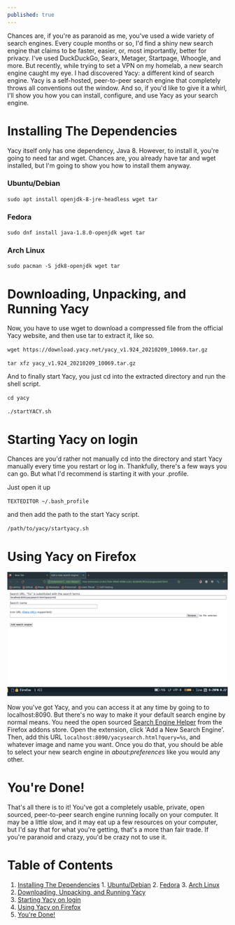 ```yaml
---
published: true
---
```


Chances are, if you're as paranoid as me, you've used a wide variety of search engines. Every couple months or so, I'd find a shiny new search engine that claims to be faster, easier, or, most importantly, better for privacy. I've used DuckDuckGo, Searx, Metager, Startpage, Whoogle, and more. But recently, while trying to set a VPN on my homelab, a new search engine caught my eye. I had discovered Yacy: a different kind of search engine. Yacy is a self-hosted, peer-to-peer search engine that completely throws all conventions out the window. And so, if you'd like to give it a whirl, I'll show you how you can install, configure, and use Yacy as your search engine.


<a id="org80eb436"></a>

# Installing The Dependencies

Yacy itself only has one dependency, Java 8. However, to install it, you're going to need tar and wget. Chances are, you already have tar and wget installed, but I'm going to show you how to install them anyway.


<a id="org16313bf"></a>

### Ubuntu/Debian

`sudo apt install openjdk-8-jre-headless wget tar`


<a id="orga100a04"></a>

### Fedora

`sudo dnf install java-1.8.0-openjdk wget tar`


<a id="org79b6aa2"></a>

### Arch Linux

`sudo pacman -S jdk8-openjdk wget tar`


<a id="org0ff29d0"></a>

# Downloading, Unpacking, and Running Yacy

Now, you have to use wget to download a compressed file from the official Yacy website, and then use tar to extract it, like so. 

`wget https://download.yacy.net/yacy_v1.924_20210209_10069.tar.gz`

`tar xfz yacy_v1.924_20210209_10069.tar.gz`

And to finally start Yacy, you just cd into the extracted directory and run the shell script.

`cd yacy`

`./startYACY.sh`


<a id="orga8212ba"></a>

# Starting Yacy on login

Chances are you'd rather not manually cd into the directory and start Yacy manually every time you restart or log in. Thankfully, there's a few ways you can go. But what I'd recommend is starting it with your .profile.

Just open it up

`TEXTEDITOR ~/.bash_profile`

and then add the path to the start Yacy script.

`/path/to/yacy/startyacy.sh`


<a id="orgc6e2d2b"></a>

# Using Yacy on Firefox

![YacyImage](/images/Yacy.png)

Now you've got Yacy, and you can access it at any time by going to to localhost:8090. But there's no way to make it your default search engine by normal means. You need the open sourced [Search Engine Helper](https://addons.mozilla.org/lv/firefox/addon/search-engines-helper/) from the Firefox addons store. Open the extension, click 'Add a New Search Engine'. Then, add this URL `localhost:8090/yacysearch.html?query=%s`, and whatever image and name you want. Once you do that, you should be able to select your new search engine in *about:preferences* like you would any other.


<a id="org204e4a8"></a>

# You're Done!

That's all there is to it! You've got a completely usable, private, open sourced, peer-to-peer search engine running locally on your computer. It may be a little slow, and it may eat up a few resources on your computer, but I'd say that for what you're getting, that's a more than fair trade. If you're paranoid and crazy, you'd be crazy not to use it. 


# Table of Contents

1.  [Installing The Dependencies](#org80eb436)
        1.  [Ubuntu/Debian](#org16313bf)
        2.  [Fedora](#orga100a04)
        3.  [Arch Linux](#org79b6aa2)
2.  [Downloading, Unpacking, and Running Yacy](#org0ff29d0)
3.  [Starting Yacy on login](#orga8212ba)
4.  [Using Yacy on Firefox](#orgc6e2d2b)
5.  [You're Done!](#org204e4a8)
